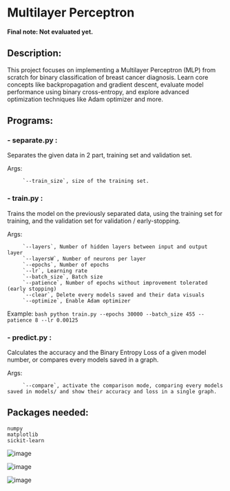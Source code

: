 # Multilayer Perceptron

**Final note: Not evaluated yet.**


## Description:
   This project focuses on implementing a Multilayer Perceptron (MLP) from scratch for binary classification of breast cancer diagnosis.
   Learn core concepts like backpropagation and gradient descent, evaluate model performance using binary cross-entropy, and explore advanced optimization techniques like Adam optimizer and more.


## Programs:
### - separate.py :
   Separates the given data in 2 part, training set and validation set.
        
   Args: 
   
         `--train_size`, size of the training set.

### - train.py :
   Trains the model on the previously separated data, using the training set for training, and the validation set for validation / early-stopping.

   Args: 
   
         `--layers`, Number of hidden layers between input and output layer
         `--layersW`, Number of neurons per layer
         `--epochs`, Number of epochs
         `--lr`, Learning rate
         `--batch_size`, Batch size
         `--patience`, Number of epochs without improvement tolerated (early stopping)
         `--clear`, Delete every models saved and their data visuals
         `--optimize`, Enable Adam optimizer
        
   Example: 
    ```bash
        python train.py --epochs 30000 --batch_size 455 --patience 8 --lr 0.00125 
    ```

### - predict.py :
   Calculates the accuracy and the Binary Entropy Loss of a given model number, or compares every models saved in a graph.
    
   Args:
   
         `--compare`, activate the comparison mode, comparing every models saved in models/ and show their accuracy and loss in a single graph.
    

## Packages needed:
    numpy
    matplotlib
    sickit-learn

![image](https://github.com/user-attachments/assets/3d4220ef-4c1f-4225-9474-f52b77bf3d06)


![image](https://github.com/user-attachments/assets/a413d016-557f-4962-914e-76308567e116)


![image](https://github.com/user-attachments/assets/7cdd47b4-9baf-43f9-98ac-4dbcb0c5d145)


